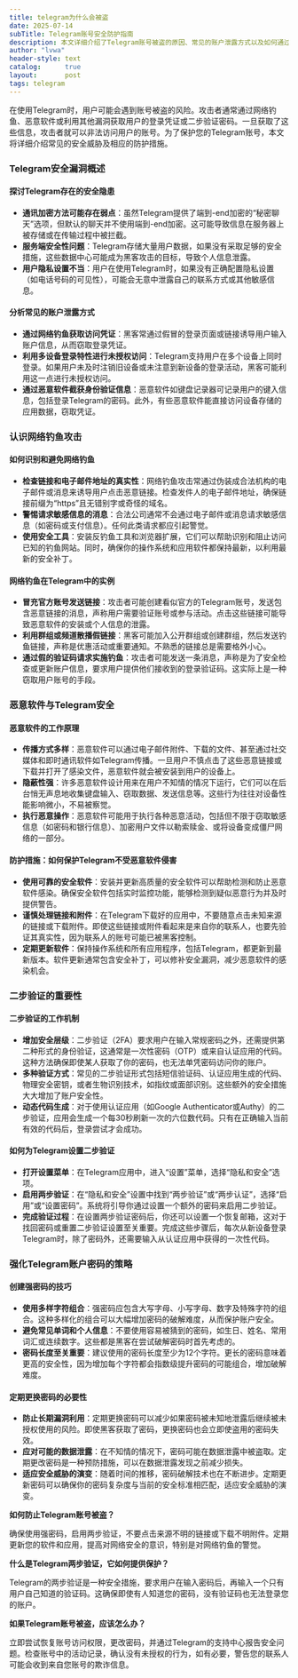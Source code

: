 ```yaml
---
title: telegram为什么会被盗
date: 2025-07-14
subTitle: Telegram账号安全防护指南
description: 本文详细介绍了Telegram账号被盗的原因、常见的账户泄露方式以及如何通过二步验证和强密码保护您的账号安全。
author: "lvwa"
header-style: text
catalog:      true
layout:       post
tags: telegram
---
```


在使用Telegram时，用户可能会遇到账号被盗的风险。攻击者通常通过网络钓鱼、恶意软件或利用其他漏洞获取用户的登录凭证或二步验证密码。一旦获取了这些信息，攻击者就可以非法访问用户的账号。为了保护您的Telegram账号，本文将详细介绍常见的安全威胁及相应的防护措施。

### Telegram安全漏洞概述

#### 探讨Telegram存在的安全隐患

- **通讯加密方法可能存在弱点**：虽然Telegram提供了端到-end加密的“秘密聊天”选项，但默认的聊天并不使用端到-end加密。这可能导致信息在服务器上被存储或在传输过程中被拦截。
- **服务端安全性问题**：Telegram存储大量用户数据，如果没有采取足够的安全措施，这些数据中心可能成为黑客攻击的目标，导致个人信息泄露。
- **用户隐私设置不当**：用户在使用Telegram时，如果没有正确配置隐私设置（如电话号码的可见性），可能会无意中泄露自己的联系方式或其他敏感信息。

#### 分析常见的账户泄露方式

- **通过网络钓鱼获取访问凭证**：黑客常通过假冒的登录页面或链接诱导用户输入账户信息，从而窃取登录凭证。
- **利用多设备登录特性进行未授权访问**：Telegram支持用户在多个设备上同时登录。如果用户未及时注销旧设备或未注意到新设备的登录活动，黑客可能利用这一点进行未授权访问。
- **通过恶意软件截获身份验证信息**：恶意软件如键盘记录器可记录用户的键入信息，包括登录Telegram的密码。此外，有些恶意软件能直接访问设备存储的应用数据，窃取凭证。

### 认识网络钓鱼攻击

#### 如何识别和避免网络钓鱼

- **检查链接和电子邮件地址的真实性**：网络钓鱼攻击常通过伪装成合法机构的电子邮件或消息来诱导用户点击恶意链接。检查发件人的电子邮件地址，确保链接前缀为“https”且无错别字或奇怪的域名。
- **警惕请求敏感信息的消息**：合法公司通常不会通过电子邮件或消息请求敏感信息（如密码或支付信息）。任何此类请求都应引起警觉。
- **使用安全工具**：安装反钓鱼工具和浏览器扩展，它们可以帮助识别和阻止访问已知的钓鱼网站。同时，确保你的操作系统和应用软件都保持最新，以利用最新的安全补丁。

#### 网络钓鱼在Telegram中的实例

- **冒充官方账号发送链接**：攻击者可能创建看似官方的Telegram账号，发送包含恶意链接的消息，声称用户需要验证账号或参与活动。点击这些链接可能导致恶意软件的安装或个人信息的泄露。
- **利用群组或频道散播假链接**：黑客可能加入公开群组或创建群组，然后发送钓鱼链接，声称是优惠活动或重要通知。不熟悉的链接总是需要格外小心。
- **通过假的验证码请求实施钓鱼**：攻击者可能发送一条消息，声称是为了安全检查或更新账户信息，要求用户提供他们接收到的登录验证码。这实际上是一种窃取用户账号的手段。

### 恶意软件与Telegram安全

#### 恶意软件的工作原理

- **传播方式多样**：恶意软件可以通过电子邮件附件、下载的文件、甚至通过社交媒体和即时通讯软件如Telegram传播。一旦用户不慎点击了这些恶意链接或下载并打开了感染文件，恶意软件就会被安装到用户的设备上。
- **隐蔽性强**：许多恶意软件设计用来在用户不知情的情况下运行，它们可以在后台悄无声息地收集键盘输入、窃取数据、发送信息等。这些行为往往对设备性能影响微小，不易被察觉。
- **执行恶意操作**：恶意软件可能用于执行各种恶意活动，包括但不限于窃取敏感信息（如密码和银行信息）、加密用户文件以勒索赎金、或将设备变成僵尸网络的一部分。

#### 防护措施：如何保护Telegram不受恶意软件侵害

- **使用可靠的安全软件**：安装并更新高质量的安全软件可以帮助检测和防止恶意软件感染。确保安全软件包括实时监控功能，能够检测到疑似恶意行为并及时提供警告。
- **谨慎处理链接和附件**：在Telegram下载好的应用中，不要随意点击未知来源的链接或下载附件。即使这些链接或附件看起来是来自你的联系人，也要先验证其真实性，因为联系人的账号可能已被黑客控制。
- **定期更新软件**：保持操作系统和所有应用程序，包括Telegram，都更新到最新版本。软件更新通常包含安全补丁，可以修补安全漏洞，减少恶意软件的感染机会。

### 二步验证的重要性

#### 二步验证的工作机制

- **增加安全层级**：二步验证（2FA）要求用户在输入常规密码之外，还需提供第二种形式的身份验证，这通常是一次性密码（OTP）或来自认证应用的代码。这种方法确保即使某人获取了你的密码，也无法单凭密码访问你的账户。
- **多种验证方式**：常见的二步验证形式包括短信验证码、认证应用生成的代码、物理安全密钥，或者生物识别技术，如指纹或面部识别。这些额外的安全措施大大增加了账户安全性。
- **动态代码生成**：对于使用认证应用（如Google Authenticator或Authy）的二步验证，应用会生成一个每30秒刷新一次的六位数代码。只有在正确输入当前有效的代码后，登录尝试才会成功。

#### 如何为Telegram设置二步验证

- **打开设置菜单**：在Telegram应用中，进入“设置”菜单，选择“隐私和安全”选项。
- **启用两步验证**：在“隐私和安全”设置中找到“两步验证”或“两步认证”，选择“启用”或“设置密码”。系统将引导你通过设置一个额外的密码来启用二步验证。
- **完成验证过程**：在设置两步验证密码后，你还可以设置一个恢复邮箱，这对于找回密码或重置二步验证设置至关重要。完成这些步骤后，每次从新设备登录Telegram时，除了密码外，还需要输入从认证应用中获得的一次性代码。

### 强化Telegram账户密码的策略

#### 创建强密码的技巧

- **使用多样字符组合**：强密码应包含大写字母、小写字母、数字及特殊字符的组合。这种多样化的组合可以大幅增加密码的破解难度，从而保护账户安全。
- **避免常见单词和个人信息**：不要使用容易被猜到的密码，如生日、姓名、常用词汇或连续数字。这些都是黑客在尝试破解密码时首先考虑的。
- **密码长度至关重要**：建议使用的密码长度至少为12个字符。更长的密码意味着更高的安全性，因为增加每个字符都会指数级提升密码的可能组合，增加破解难度。

#### 定期更换密码的必要性

- **防止长期漏洞利用**：定期更换密码可以减少如果密码被未知地泄露后继续被未授权使用的风险。即使黑客获取了密码，更换密码也会立即使盗用的密码失效。
- **应对可能的数据泄露**：在不知情的情况下，密码可能在数据泄露中被盗取。定期更改密码是一种预防措施，可以在数据泄露发现之前减少损失。
- **适应安全威胁的演变**：随着时间的推移，密码破解技术也在不断进步。定期更新密码可以确保你的密码复杂度与当前的安全标准相匹配，适应安全威胁的演变。

**如何防止Telegram账号被盗？**

确保使用强密码，启用两步验证，不要点击来源不明的链接或下载不明附件。定期更新您的软件和应用，提高对网络安全的意识，特别是对网络钓鱼的警觉。

**什么是Telegram两步验证，它如何提供保护？**

Telegram的两步验证是一种安全措施，要求用户在输入密码后，再输入一个只有用户自己知道的验证码。这确保即使有人知道您的密码，没有验证码也无法登录您的账户。

**如果Telegram账号被盗，应该怎么办？**

立即尝试恢复账号访问权限，更改密码，并通过Telegram的支持中心报告安全问题。检查账号中的活动记录，确认没有未授权的行为，如有必要，警告您的联系人可能会收到来自您账号的欺诈信息。